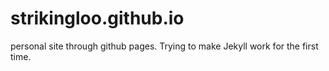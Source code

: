 # strikingloo.github.io
personal site through github pages. Trying to make Jekyll work for the first time.
